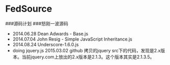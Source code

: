 # FedSource
###源码计划
###怒刚一波源码
* 2014.06.28 Dean Adwards - Base.js
* 2014.07.04 John Resig - Simple JavaScript Inheritance.js
* 2014.08.24 Underscore-1.6.0.js
* doing jquery.js
2015.03.02 github 拷贝的jquery src下的代码，发现是2.x版本。当前jquery.com上放出的2.x版本是2.1.3。这个版本其实是2.1.3.5。
